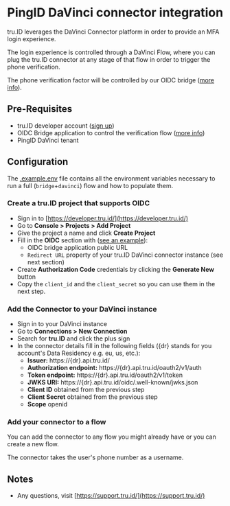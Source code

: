 # PingID DaVinci connector integration

tru.ID leverages the DaVinci Connector platform in order to provide an MFA login experience.

The login experience is controlled through a DaVinci Flow, where you can plug the tru.ID connector at
any stage of that flow in order to trigger the phone verification.

The phone verification factor will be controlled by our OIDC bridge ([more info](./bridge/README.md)).

## Pre-Requisites

* tru.ID developer account ([sign up](https://tru.id/signup))
* OIDC Bridge application to control the verification flow ([more info](https://github.com/tru-ID/oidc-bridge))
* PingID DaVinci tenant

## Configuration

The [.example.env](./.example.env) file contains all the environment variables necessary to run a
full (`bridge`+`davinci`) flow and how to populate them.

### Create a tru.ID project that supports OIDC

- Sign in to [https://developer.tru.id/](https://developer.tru.id/)
- Go to **Console > Projects > Add Project**
- Give the project a name and click **Create Project**
- Fill in the **OIDC** section with ([see an example](../bridge/README.md)):
    - OIDC bridge application public URL
    - `Redirect URL` property of your tru.ID DaVinci connector instance (see next section)
- Create **Authorization Code** credentials by clicking the **Generate New** button
- Copy the `client_id` and the `client_secret` so you can use them in the next step.

### Add the Connector to your DaVinci instance

- Sign in to your DaVinci instance
- Go to **Connections > New Connection**
- Search for **tru.ID** and click the plus sign
- In the connector details fill in the following fields ({dr} stands for you account's Data Residency e.g. eu, us, etc.):
    - **Issuer:** https://{dr}.api.tru.id/
    - **Authorization endpoint:** https://{dr}.api.tru.id/oauth2/v1/auth
    - **Token endpoint:** https://{dr}.api.tru.id/oauth2/v1/token
    - **JWKS URI:** https://{dr}.api.tru.id/oidc/.well-known/jwks.json
    - **Client ID** obtained from the previous step
    - **Client Secret** obtained from the previous step
    - **Scope** openid

### Add your connector to a flow

You can add the connector to any flow you might already have or you can create a new flow.

The connector takes the user's phone number as a username.

## Notes

- Any questions, visit [https://support.tru.id/](https://support.tru.id/)
